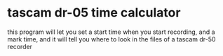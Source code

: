 # tascam dr-05 time calculator
this program will let you set a start time when you start recording, and a mark time, and it will tell you where to look in the files of a tascam dr-50 recorder
